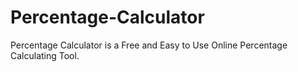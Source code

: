 # Percentage-Calculator
Percentage Calculator is a Free and Easy to Use Online Percentage Calculating Tool.
